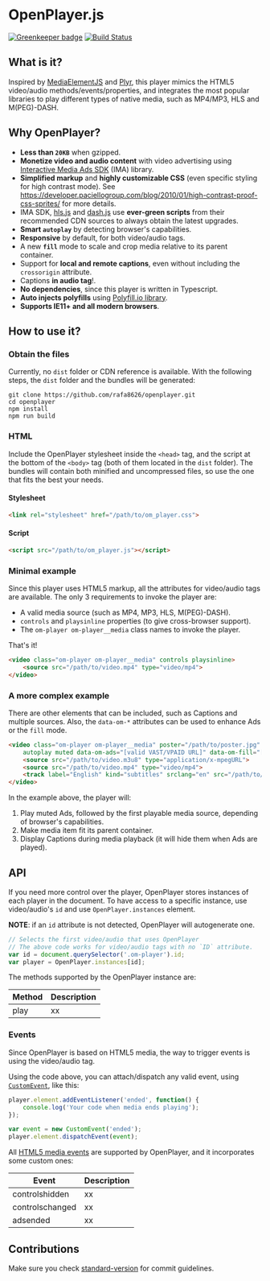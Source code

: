 # OpenPlayer.js

[![Greenkeeper badge](https://badges.greenkeeper.io/rafa8626/openplayer.svg)](https://greenkeeper.io/)   [![Build Status](https://travis-ci.org/rafa8626/openplayer.svg?branch=master)](https://travis-ci.org/rafa8626/openplayer)

## What is it?

Inspired by [MediaElementJS](http://mediaelementjs.com) and [Plyr](https://plyr.io/), this player mimics the HTML5 video/audio methods/events/properties, and integrates the most popular libraries to play different types of native media, such as MP4/MP3, HLS and M(PEG)-DASH.

## Why OpenPlayer?

* **Less than `20KB`** when gzipped.
* **Monetize video and audio content** with video advertising using [Interactive Media Ads SDK](https://developers.google.com/interactive-media-ads/) (IMA) library.
* **Simplified markup** and **highly customizable CSS** (even specific styling for high contrast mode). See https://developer.paciellogroup.com/blog/2010/01/high-contrast-proof-css-sprites/ for more details.
* IMA SDK, [hls.js](https://github.com/video-dev/hls.js/) and [dash.js](https://github.com/Dash-Industry-Forum/dash.js/) use **ever-green scripts** from their recommended CDN sources to always obtain the latest upgrades.
* **Smart `autoplay`** by detecting browser's capabilities.
* **Responsive** by default, for both video/audio tags.
* A new **`fill`** mode to scale and crop media relative to its parent container.
* Support for **local and remote captions**, even without including the `crossorigin` attribute. 
* Captions **in audio tag**!.
* **No dependencies**, since this player is written in Typescript.
* **Auto injects polyfills** using [Polyfill.io library](https://polyfill.io/v2/docs/examples).
* **Supports IE11+ and all modern browsers**.

## How to use it?

### Obtain the files

Currently, no `dist` folder or CDN reference is available. With the following steps, the `dist` folder and the bundles will be generated:

```
git clone https://github.com/rafa8626/openplayer.git
cd openplayer
npm install
npm run build
```

### HTML

Include the OpenPlayer stylesheet inside the `<head>` tag, and the script at the bottom of the `<body>` tag (both of them located in the `dist` folder). The bundles will contain both minified and uncompressed files, so use the one that fits the best your needs.

#### Stylesheet

```html
<link rel="stylesheet" href="/path/to/om_player.css">
```

#### Script

```html
<script src="/path/to/om_player.js"></script>
```

### Minimal example

Since this player uses HTML5 markup, all the attributes for video/audio tags are available. The only 3 requirements to invoke the player are:

* A valid media source (such as MP4, MP3, HLS, M(PEG)-DASH).
* `controls` and `playsinline` properties (to give cross-browser support).
* The `om-player om-player__media` class names to invoke the player.

That's it!

```html
<video class="om-player om-player__media" controls playsinline>
    <source src="/path/to/video.mp4" type="video/mp4">
</video>
```

### A more complex example

There are other elements that can be included, such as Captions and multiple sources. Also, the `data-om-*` attributes can be used to enhance Ads or the `fill` mode.

```html
<video class="om-player om-player__media" poster="/path/to/poster.jpg" controls playsinline
    autoplay muted data-om-ads="[valid VAST/VPAID URL]" data-om-fill="[true|false]">
    <source src="/path/to/video.m3u8" type="application/x-mpegURL">
    <source src="/path/to/video.mp4" type="video/mp4">
    <track label="English" kind="subtitles" srclang="en" src="/path/to/captions.vtt" default>
</video>
```

In the example above, the player will:

1. Play muted Ads, followed by the first playable media source, depending of browser's capabilities.
2. Make media item fit its parent container.
3. Display Captions during media playback (it will hide them when Ads are played).

## API

If you need more control over the player, OpenPlayer stores instances of each player in the document. To have access to a specific instance, use video/audio's `id` and use `OpenPlayer.instances` element.

**NOTE**: if an `id` attribute is not detected, OpenPlayer will autogenerate one.

```javascript
// Selects the first video/audio that uses OpenPlayer
// The above code works for video/audio tags with no `ID` attribute.
var id = document.querySelector('.om-player').id;
var player = OpenPlayer.instances[id];
```

The methods supported by the OpenPlayer instance are:

Method | Description
--- | ---
play | xx

### Events

Since OpenPlayer is based on HTML5 media, the way to trigger events is using the video/audio tag. 

Using the code above, you can attach/dispatch any valid event, using [`CustomEvent`](https://developer.mozilla.org/en-US/docs/Web/API/CustomEvent), like this:

```javascript
player.element.addEventListener('ended', function() {
    console.log('Your code when media ends playing');
});

var event = new CustomEvent('ended');
player.element.dispatchEvent(event);
```

All [HTML5 media events](https://developer.mozilla.org/en-US/docs/Web/Guide/Events/Media_events) are supported by OpenPlayer, and it incorporates some custom ones:

Event | Description
--- | ---
controlshidden | xx
controlschanged | xx
adsended | xx

## Contributions

Make sure you check [standard-version](https://github.com/conventional-changelog/standard-version) for commit guidelines.